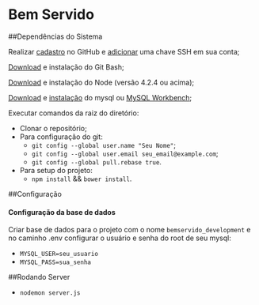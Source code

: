 # Bem Servido

##Dependências do Sistema

Realizar [cadastro](https://github.com/join?source=header-home) no GitHub e [adicionar](https://help.github.com/articles/adding-a-new-ssh-key-to-your-github-account/) uma chave SSH em sua conta;

[Download](https://git-for-windows.github.io/) e instalação do Git Bash;

[Download](https://nodejs.org/en/download/) e instalação do Node (versão 4.2.4 ou acima);

[Download](http://dev.mysql.com/downloads/mysql/) e [instalação](https://dev.mysql.com/doc/refman/5.5/en/installing.html) do mysql ou [MySQL Workbench](https://dev.mysql.com/doc/refman/5.5/en/installing.html);

Executar comandos da raiz do diretório:
  - Clonar o repositório;
  - Para configuração do git:
    - `git config --global user.name "Seu Nome"`;
    - `git config --global user.email seu_email@example.com`;
    - `git config --global pull.rebase true`.  
  - Para setup do projeto:
    - `npm install` && `bower install`.

##Configuração

#### Configuração da base de dados

Criar base de dados para o projeto com o nome `bemservido_development` e no caminho .env configurar o usuário e senha do root de seu mysql:

  - `MYSQL_USER=seu_usuario`
  - `MYSQL_PASS=sua_senha`

##Rodando Server

 - `nodemon server.js`
